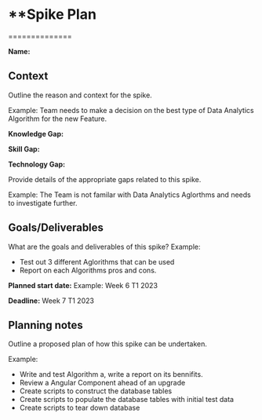 # \*\*Spike Plan

==============

**Name:**

## Context

Outline the reason and context for the spike.

Example: Team needs to make a decision on the best type of Data Analytics Algorithm for the new
Feature.

**Knowledge Gap:**

**Skill Gap:**

**Technology Gap:**

Provide details of the appropriate gaps related to this spike.

Example: The Team is not familar with Data Analytics Aglorthms and needs to investigate further.

## Goals/Deliverables

What are the goals and deliverables of this spike? Example:

- Test out 3 different Aglorithms that can be used
- Report on each Algorithms pros and cons.

**Planned start date:** Example: Week 6 T1 2023

**Deadline:** Week 7 T1 2023

## Planning notes

Outline a proposed plan of how this spike can be undertaken.

Example:

- Write and test Algorithm a, write a report on its bennifits.
- Review a Angular Component ahead of an upgrade
- Create scripts to construct the database tables
- Create scripts to populate the database tables with initial test data
- Create scripts to tear down database
